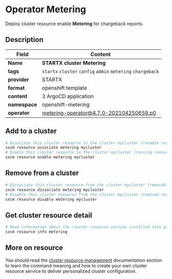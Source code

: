 # Operator Metering

Deploy cluster resource enable **Metering** for chargeback reports.

## Description

| Field         | Content                                                     |
| ------------- | ----------------------------------------------------------- |
| **Name**      | **STARTX cluster Metering**                                 |
| **tags**      | `startx` `cluster` `config` `admin` `metering` `chargeback` |
| **provider**  | STARTX                                                      |
| **format**    | openshift template                                          |
| **content**   | 3 ArgoCD application                                        |
| **namespace** | openshift-metering                                          |
| **operator**  | metering-operator@4.7.0-202104250659.p0                     |

## Add to a cluster

```bash
# Associate this cluster resource to the cluster mycluster (runable resource)
sxcm resource associate metering mycluster
# Enable this cluster resource to the cluster mycluster (running resource)
sxcm resource enable metering mycluster
```

## Remove from a cluster

```bash
# Dissociate this cluster resource from the cluster mycluster (removable resource)
sxcm resource dissociate metering mycluster
# Disable this cluster resource from the cluster mycluster (removed resource)
sxcm resource disable metering mycluster
```

## Get cluster resource detail

```bash
# Read information about the cluster resource version installed into your host (local)
sxcm resource info metering
```

## More on resource

You should read the [cluster resource management](../../4-cluster-resources) documentation section to learn the command
meaning and how to create your own cluster resource service to deliver personalized cluster configuration.
